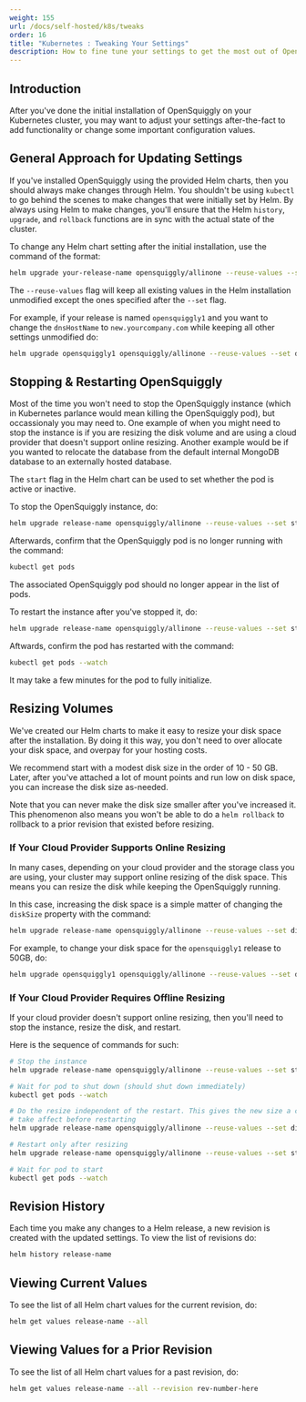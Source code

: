 ```yaml
---
weight: 155
url: /docs/self-hosted/k8s/tweaks
order: 16
title: "Kubernetes : Tweaking Your Settings"
description: How to fine tune your settings to get the most out of OpenSquiggly.
---
```

## Introduction
After you've done the initial installation of OpenSquiggly on your Kubernetes cluster,
you may want to adjust your settings after-the-fact to add functionality or change some
important configuration values.

## General Approach for Updating Settings
If you've installed OpenSquiggly using the provided Helm charts, then you should always make changes
through Helm. You shouldn't be using ```kubectl``` to go behind the scenes to make changes that were
initially set by Helm. By always using Helm to make changes, you'll ensure that the Helm ```history```,
```upgrade```, and ```rollback``` functions are in sync with the actual state of the cluster.

To change any Helm chart setting after the initial installation, use the command of the format:

```bash
helm upgrade your-release-name opensquiggly/allinone --reuse-values --set new-values-here
```

The ```--reuse-values``` flag will keep all existing values in the Helm installation unmodified except
the ones specified after the ```--set``` flag.

For example, if your release is named ```opensquiggly1``` and you want to change the ```dnsHostName```
to ```new.yourcompany.com``` while keeping all other settings unmodified do:

```bash
helm upgrade opensquiggly1 opensquiggly/allinone --reuse-values --set dnsHostName=new.yourcompany.com
```

## Stopping & Restarting OpenSquiggly
Most of the time you won't need to stop the OpenSquiggly instance (which in Kubernetes parlance
would mean killing the OpenSquiggly pod), but occassionaly you may need to. One example of
when you might need to stop the instance is if you are resizing the disk volume and are using
a cloud provider that doesn't support online resizing. Another example would be if you wanted to
relocate the database from the default internal MongoDB database to an externally hosted database.

The ```start``` flag in the Helm chart can be used to set whether the pod is active or inactive.

To stop the OpenSquiggly instance, do:

```bash
helm upgrade release-name opensquiggly/allinone --reuse-values --set start=false
```

Afterwards, confirm that the OpenSquiggly pod is no longer running with the command:

```bash
kubectl get pods
```

The associated OpenSquiggly pod should no longer appear in the list of pods.

To restart the instance after you've stopped it, do:

```bash
helm upgrade release-name opensquiggly/allinone --reuse-values --set start=true
```

Aftwards, confirm the pod has restarted with the command:

```bash
kubectl get pods --watch
```

It may take a few minutes for the pod to fully initialize.

## Resizing Volumes
We've created our Helm charts to make it easy to resize your disk space after the installation. By
doing it this way, you don't need to over allocate your disk space, and overpay for your hosting costs.

We recommend start with a modest disk size in the order of 10 - 50 GB. Later, after you've attached a 
lot of mount points and run low on disk space, you can increase the disk size as-needed.

Note that you can never make the disk size smaller after you've increased it. This phenomenon also
means you won't be able to do a ```helm rollback``` to rollback to a prior revision that existed before
resizing.

### If Your Cloud Provider Supports Online Resizing
In many cases, depending on your cloud provider and the storage class you are using, your cluster
may support online resizing of the disk space. This means you can resize the disk while keeping the
OpenSquiggly running.

In this case, increasing the disk space is a simple matter of changing the ```diskSize``` property
with the command:

```bash
helm upgrade release-name opensquiggly/allinone --reuse-values --set diskSize=new-size-in-gigabytes
```

For example, to change your disk space for the ```opensquiggly1``` release to 50GB, do:

```bash
helm upgrade opensquiggly1 opensquiggly/allinone --reuse-values --set diskSize=50
```

### If Your Cloud Provider Requires Offline Resizing
If your cloud provider doesn't support online resizing, then you'll need to stop the instance,
resize the disk, and restart.

Here is the sequence of commands for such:

```bash
# Stop the instance
helm upgrade release-name opensquiggly/allinone --reuse-values --set start=false

# Wait for pod to shut down (should shut down immediately)
kubectl get pods --watch

# Do the resize independent of the restart. This gives the new size a chance to
# take affect before restarting
helm upgrade release-name opensquiggly/allinone --reuse-values --set diskSize=new-size

# Restart only after resizing
helm upgrade release-name opensquiggly/allinone --reuse-values --set start=true

# Wait for pod to start
kubectl get pods --watch
```

## Revision History
Each time you make any changes to a Helm release, a new revision is created with the
updated settings. To view the list of revisions do:

```bash
helm history release-name
```

## Viewing Current Values
To see the list of all Helm chart values for the current revision, do:

```bash
helm get values release-name --all
```

## Viewing Values for a Prior Revision
To see the list of all Helm chart values for a past revision, do:

```bash
helm get values release-name --all --revision rev-number-here
```